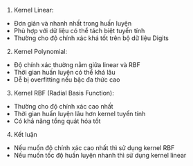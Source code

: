 1. Kernel Linear:
+ Đơn giản và nhanh nhất trong huấn luyện
+ Phù hợp với dữ liệu có thể tách biệt tuyến tính
+ Thường cho độ chính xác khá tốt trên bộ dữ liệu Digits
2. Kernel Polynomial:
+ Độ chính xác thường nằm giữa linear và RBF
+ Thời gian huấn luyện có thể khá lâu
+ Dễ bị overfitting nếu bậc đa thức cao
3. Kernel RBF (Radial Basis Function):
+ Thường cho độ chính xác cao nhất
+ Thời gian huấn luyện lâu hơn kernel tuyến tính
+ Có khả năng tổng quát hóa tốt
4. Kết luận
+ Nếu muốn độ chính xác cao nhất thì sử dụng kernel RBF
+ Nếu muốn tốc độ huấn luyện nhanh thì sử dụng kernel linear